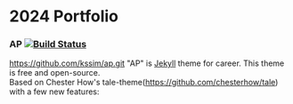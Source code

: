 # 2024 Portfolio

### AP  [![Build Status](https://travis-ci.org/kssim/ap.svg?branch=master)](https://travis-ci.org/kssim/ap.svg?branch=master)
https://github.com/kssim/ap.git
"AP" is [Jekyll](https://jekyllrb.com/) theme for career. This theme is free and open-source.  
Based on Chester How's tale-theme(https://github.com/chesterhow/tale) with a few new features:  
